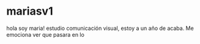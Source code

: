 # mariasv1

hola soy maria! estudio comunicación visual, estoy a un año de acaba. Me emociona ver que pasara en lo 
